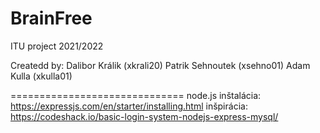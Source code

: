 # BrainFree
ITU project 2021/2022

Createdd by:
Dalibor Králik (xkrali20)
Patrik Sehnoutek (xsehno01)
Adam Kulla (xkulla01)


==============================
node.js inštalácia: https://expressjs.com/en/starter/installing.html
inšpirácia: https://codeshack.io/basic-login-system-nodejs-express-mysql/